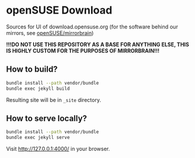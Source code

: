 # openSUSE Download

Sources for UI of download.opensuse.org (for the software behind our
mirrors, see [openSUSE/mirrorbrain](https://github.com/openSUSE/mirrorbrain))

**!!!DO NOT USE THIS REPOSITORY AS A BASE FOR ANYTHING ELSE, THIS IS HIGHLY CUSTOM FOR THE PURPOSES OF MIRRORBRAIN!!!**

## How to build?

```bash
bundle install --path vendor/bundle
bundle exec jekyll build
```

Resulting site will be in `_site` directory.

## How to serve locally?

```bash
bundle install --path vendor/bundle
bundle exec jekyll serve
```

Visit <http://127.0.0.1:4000/> in your browser.

